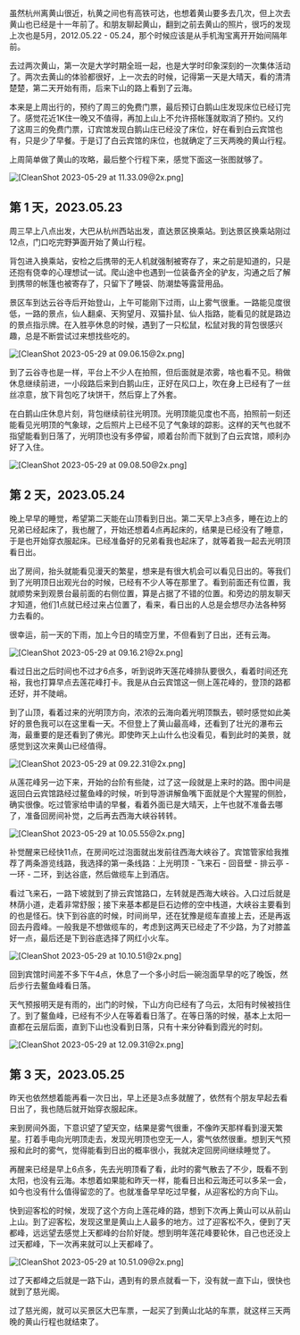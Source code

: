 
虽然杭州离黄山很近，杭黄之间也有高铁可达，也想着黄山要多去几次，但上次去黄山也已经是十一年前了。和朋友聊起黄山，翻到之前去黄山的照片，很巧的发现上次也是5月，2012.05.22 - 05.24，那个时候应该是从手机淘宝离开开始间隔年前。

去过两次黄山，第一次是大学时期全班一起，也是大学时印象深刻的一次集体活动了。两次去黄山的体验都很好，上一次去的时候，记得第一天是大晴天，看的清清楚楚，第二天开始有雨，后来下山的路上看到了云海。

本来是上周出行的，预约了周三的免费门票，最后预订白鹅山庄发现床位已经订完了。感觉花近1K住一晚又不值得，再加上山上不允许搭帐篷就取消了预约。又约了这周三的免费门票，订宾馆发现白鹅山庄已经没了床位，好在看到白云宾馆也有，只是少了早餐。于是订了白云宾馆的床位，也就确定了三天两晚的黄山行程。

上周简单做了黄山的攻略，最后整个行程下来，感觉下面这一张图就够了。

![[CleanShot 2023-05-29 at 11.33.09@2x.png]](https://cdn.nlark.com/yuque/0/2023/png/177619/1685345773092-07d13e1f-5d1e-4e0c-9eec-fe0c506eb350.png)

## 第 1 天，2023.05.23

周三早上八点出发，大巴从杭州西站出发，直达景区换乘站。到达景区换乘站刚过12点，门口吃完野笋面开始了黄山行程。

背包进入换乘站，安检之后携带的无人机就强制被寄存了，来之前是知道的，只是还抱有侥幸的心理想试一试。爬山途中也遇到一位装备齐全的驴友，沟通之后了解到携带的帐篷也被寄存了，只留下了睡袋、防潮垫等露营用品。

景区车到达云谷寺后开始登山，上午可能刚下过雨，山上雾气很重。一路能见度很低，一路的景点，仙人翻桌、天狗望月、双猫扑鼠、仙人指路，能看见的就是路边的景点指示牌。在入胜亭休息的时候，遇到了一只松鼠，松鼠对我的背包很感兴趣，总是不断尝试过来想找些吃的。

![[CleanShot 2023-05-29 at 09.06.15@2x.png]](https://cdn.nlark.com/yuque/0/2023/png/177619/1685345860177-2ef6f49f-c1fa-4b8a-b6b3-8b3a0d0729b4.png)

到了云谷寺也是一样，平台上不少人在拍照，但后面就是浓雾，啥也看不见。稍做休息继续前进，一小段路后来到白鹅山庄，正好在风口上，吹在身上已经有了一丝丝凉意，放下背包吃了块饼干，然后穿上了外套。

在白鹅山庄休息片刻，背包继续前往光明顶。光明顶能见度也不高，拍照前一刻还能看见光明顶的气象球，之后照片上已经不见了气象球的踪影。这样的天气也就不指望能看到日落了，光明顶也没有多停留，顺着台阶而下就到了白云宾馆，顺利办好了入住。

![[CleanShot 2023-05-29 at 09.08.50@2x.png]](https://cdn.nlark.com/yuque/0/2023/png/177619/1685345887107-1c082bbe-115f-4ca0-9a6c-b694f55ef6d8.png)

## 第 2 天，2023.05.24

晚上早早的睡觉，希望第二天能在山顶看到日出。第二天早上3点多，睡在边上的兄弟已经起床了，我也醒了，开始还想着4点再起床的，结果是已经没有了睡意，于是也开始穿衣服起床。已经准备好的兄弟看我也起床了，就等着我一起去光明顶看日出。

出了房间，抬头就能看见漫天的繁星，想来是有很大机会可以看见日出的。等我们到了光明顶日出观光台的时候，已经有不少人等在那里了。看到前面还有位置，我就顺势来到观景台最前面的右侧位置，算是占据了不错的位置。和旁边的朋友聊天才知道，他们1点就已经过来占位置了，看来，看日出的人总是会想尽办法各种努力去看的。

很幸运，前一天的下雨，加上今日的晴空万里，不但看到了日出，还有云海。

![[CleanShot 2023-05-29 at 09.16.21@2x.png]](https://cdn.nlark.com/yuque/0/2023/png/177619/1685345904513-e53617c7-76f3-4246-b8e5-f3da4d98c83e.png)

看过日出之后时间也不过才6点多，听到说昨天莲花峰排队要很久，看着时间还充裕，我也打算早点去莲花峰打卡。我是从白云宾馆这一侧上莲花峰的，登顶的路都还好，并不陡峭。

到了山顶，看着过来的光明顶方向，浓浓的云海向着光明顶飘去，顿时感觉如此美好的景色我可以在这里看一天。不但登上了黄山最高峰，还看到了壮光的瀑布云海，最重要的是还看到了佛光。即使昨天上山什么也没看见，看到此时的美景，就感觉到这次来黄山已经值得。

![[CleanShot 2023-05-29 at 09.22.31@2x.png]](https://cdn.nlark.com/yuque/0/2023/png/177619/1685345917254-18a0bd03-91b0-43ae-9771-ece7d02b2a93.png)

从莲花峰另一边下来，开始的台阶有些陡，过了这一段就是上来时的路。图中间是返回白云宾馆路经过鳌鱼峰的时候，听到导游讲解鱼嘴下面就是个大猩猩的侧脸，确实很像。吃过管家给申请的早餐，看着外面已是大晴天，上午也就不准备去哪了，准备回房间补觉，之后再去西海大峡谷转转。

![[CleanShot 2023-05-29 at 10.05.55@2x.png]](https://cdn.nlark.com/yuque/0/2023/png/177619/1685345927264-087e7486-eb12-4fac-9154-6d6b574f009c.png)

补觉醒来已经快11点，在房间吃过泡面就出发前往西海大峡谷了。宾馆管家给我推荐了两条游览线路，我选择的第一条线路：上光明顶 - 飞来石 - 回音壁 - 排云亭 - 一环 - 二环，到达谷底，然后做缆车上到酒店。

看过飞来石，一路下坡就到了排云宾馆路口，左转就是西海大峡谷。入口过后就是林荫小道，走着非常舒服；接下来基本都是巨石边修的空中栈道，大峡谷主要看到的也是怪石。快下到谷底的时候，时间尚早，还在犹豫是缆车直接上去，还是再返回去丹霞峰。一般我是不想做缆车的，考虑到这两天已经走了不少路，为了对膝盖好一点，最后还是下到谷底选择了网红小火车。

![[CleanShot 2023-05-29 at 10.10.51@2x.png]](https://cdn.nlark.com/yuque/0/2023/png/177619/1685345935460-52d58559-4220-426c-8f9f-39509916bb96.png)

回到宾馆时间差不多下午4点，休息了一个多小时后一碗泡面早早的吃了晚饭，然后步行去鳌鱼峰看日落。

天气预报明天是有雨的，出门的时候，下山方向已经有了乌云，太阳有时候被挡住了。到了鳌鱼峰，已经有不少人在等着看日落了。在等日落的时候，基本上太阳一直都在云层后面，直到下山也没看到日落，只有十来分钟看到霞光的时刻。

![[CleanShot 2023-05-29 at 12.09.31@2x.png]](https://cdn.nlark.com/yuque/0/2023/png/177619/1685345999823-a80abdd0-69b9-40bf-bb2f-30b735916810.png)

## 第 3 天，2023.05.25

昨天也依然想着能再看一次日出，早上还是3点多就醒了，依然有个朋友早起去看日出了，我也随后就开始穿衣服起床。

来到房间外面，下意识望了望天空，结果是雾气很重，不像昨天那样看到漫天繁星。打着手电向光明顶走去，发现光明顶也空无一人，雾气依然很重。想到天气预报和此时的雾气，觉得能看到日出的概率很小，我就决定回房间继续睡觉了。

再醒来已经是早上6点多，先去光明顶看了看，此时的雾气散去了不少，既看不到太阳，也没有云海。本想着如果能和昨天一样，能看日出和云海还可以多呆一会，如今也没有什么值得留恋的了。也就准备早早吃过早餐，从迎客松的方向下山。

快到迎客松的时候，发现了这个方向上莲花峰的路，想到下次再上黄山可以从前山上山。到了迎客松，发现这里是黄山上人最多的地方。过了迎客松不久，便到了天都峰，远远望去感觉上天都峰的台阶好陡。想到明年莲花峰要轮休，自己也还没上过天都峰，下一次再来就可以上天都峰了。

![[CleanShot 2023-05-29 at 10.51.09@2x.png]](https://cdn.nlark.com/yuque/0/2023/png/177619/1685346149874-c6a112a0-8e05-416d-a19e-8530469e7e2a.png)

过了天都峰之后就是一路下山，遇到有的景点就看一下，没有就一直下山，很快也就到了慈光阁。

过了慈光阁，就可以买景区大巴车票，一起买了到黄山北站的车票，就这样三天两晚的黄山行程也就结束了。
